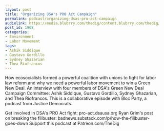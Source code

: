 ```yaml
---
layout: post
title: "Organizing DSA's PRO Act Campaign"
permalink: podcast/organizing-dsas-pro-act-campaign
audiolink: https://media.blubrry.com/thedig/content.blubrry.com/thedig/The_Dig-EP_309-DSA-PRO-Act.mp3
post_id: 1968
categories: 
- Environment
- Labor Movement
tags: 
- Ashik Siddique
- Gustavo Gordillo
- Sydney Ghazarian
- Thea Riofrancos
---
```


How ecosocialists formed a powerful coalition with unions to fight for labor law reform and why we need a powerful labor movement to win a Green New Deal. An interview with four members of DSA's Green New Deal Campaign Committee: Ashik Siddique, Gustavo Gordillo, Sydney Ghazarian, and Thea Riofrancos. This is a collaborative episode with Bloc Party, a podcast from Justice Democrats.

Get involved in DSA's PRO Act fight: pro-act.dsausa.org
Ryan Grim's post on breaking the filibuster: badnews.substack.com/p/how-the-filibuster-goes-down
Support this podcast at Patreon.com/TheDig